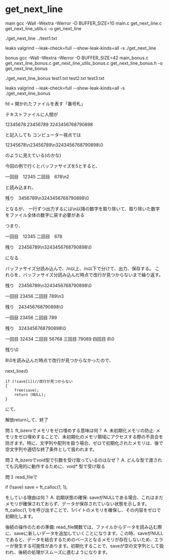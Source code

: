 # get_next_line

main
gcc -Wall -Wextra -Werror -D BUFFER_SIZE=10 main.c get_next_line.c get_next_line_utils.c -o get_next_line

./get_next_line ../text1.txt

leaks
valgrind --leak-check=full --show-leak-kinds=all -s ./get_next_line


bonus
gcc -Wall -Wextra -Werror -D BUFFER_SIZE=42 main_bonus.c get_next_line_bonus.c get_next_line_utils_bonus.c get_next_line_bonus.h -o get_next_line_bonus

./get_next_line_bonus test1.txt test2.txt test3.txt

leaks
valgrind --leak-check=full --show-leak-kinds=all -s ./get_next_line_bonus



fd = 開かれたファイルを表す「番号札」


テキストファイルに人間が

12345678
23456789
3243456768790898

と記入しても
コンピューター視点では

12345678\n23456789\n3243456768790898\0

のように見えている(のかな)

今回の例で行くとバッファサイズを5とすると、

一回目　12345
二回目　678\n2

と読み込まれ、

残り　3456789\n3243456768790898\0

となるが、
一行ずつ出力するには\n以降の数字を取り除いて、取り除いた数字をファイル全体の数字に戻す必要がある

つまり、

一回目　12345
二回目　678

残り　23456789\n3243456768790898\0

になる

バッファサイズ分読み込んで、/n以上、/n以下で分けて、出力、保存する。
これらを、バッファサイズ分読み込んだ時点で改行が見つからないまで繰り返す。

残り　23456789\n3243456768790898\0

一回目 23456
二回目 789\n3

残り　243456768790898\0

一回目 23456
二回目 789

残り　3243456768790898\0

一回目 32434
二回目 56768
三回目 79089
四回目 8\0

残り\0

8\0を読み込んだ時点で改行が見つからなかったので、

next_lineの

	if (!save[i])//改行が見つからない
	{
		free(save);
		return (NULL);
	}

にて、

解放returnして、終了


問１
ft_bzeroでメモリをゼロ埋めする意味は何？
A.
未初期化メモリの防止:
メモリをゼロ埋めすることで、未初期化のメモリ領域にアクセスする際の不具合を防ぎます。特に、文字列や配列を扱う場合、ゼロで初期化されたメモリは、後で空文字列や適切な終了条件として扱われます。

問２
ft_bzeroでvoid型で引数を受け取っているのはなぜ？
A.
どんな型で渡されても汎用的に動作するために、void* 型で受け取る


問３
read_fileで

if (!save)
		save = ft_calloc(1, 1);

をしている理由は何？
A.
初期状態の確保:
saveがNULLである場合、これはまだメモリが確保されておらず、データが保存されていない状態を示します。ft_calloc(1, 1)を呼び出すことで、1バイトのメモリを確保し、その内容をゼロで初期化します。

後続の操作のための準備:
read_file関数では、ファイルからデータを読み込む際に、saveに新しいデータを追加していくことになります。この時、saveがNULLであると、データを結合するためのベースとなるメモリが存在しないため、エラーが発生する可能性があります。初期化することで、saveが空の文字列として扱われ、後続の処理がスムーズに進むようになります。
